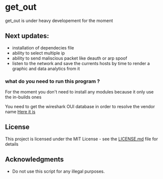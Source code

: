 # get_out
get_out is under heavy developement for the moment

## Next updates:

* installation of dependecies file
* ability to select multiple ip
* ability to send maliscious packet like deauth or arp spoof
* listen to the network and save the currents hosts by time to render a graphic and data analytics from it

### what do you need to run this program ?

For the moment you don't need to install any modules because it only use the in-builds ones

You need to get the wireshark OUI database in order to resolve the vendor name
[Here it is](https://gitlab.com/wireshark/wireshark/raw/master/manuf)
## License

This project is licensed under the MIT License - see the [LICENSE.md](LICENSE.md) file for details

## Acknowledgments

* Do not use this script for any illegal purposes.

